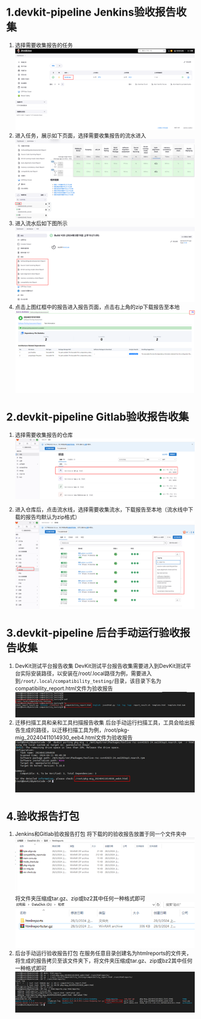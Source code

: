 # 1.devkit-pipeline Jenkins验收报告收集
1. 选择需要收集报告的任务
![](./Jenkins.assets/打包01.PNG)
2. 进入任务，展示如下页面，选择需要收集报告的流水进入
![](./Jenkins.assets/打包02.PNG)
3. 进入流水后如下图所示
![](./Jenkins.assets/打包112.PNG)
4. 点击上图红框中的报告进入报告页面，点击右上角的zip下载报告至本地
![](./Jenkins.assets/打包03.PNG)
# 2.devkit-pipeline Gitlab验收报告收集

1. 选择需要收集报告的仓库
![](./Jenkins.assets/打包04.PNG)

2. 进入仓库后，点击流水线，选择需要收集流水，下载报告至本地（流水线中下载的报告均默认为zip格式）
![](./Jenkins.assets/打包10.PNG)
# 3.devkit-pipeline 后台手动运行验收报告收集
1. DevKit测试平台报告收集
DevKit测试平台报告收集需要进入到DevKit测试平台实际安装路径，以安装在/root/.local路径为例，需要进入到`/root/.local/compatibility_testing/`目录，该目录下名为compatibility_report.html文件为验收报告
![](./Jenkins.assets/打包113.PNG)
2. 迁移扫描工具和亲和工具扫描报告收集
后台手动运行扫描工具，工具会给出报告生成的路径，以迁移扫描工具为例，/root/pkg-mig_20240411014930_eeb4.html文件为验收报告
![](./Jenkins.assets/打包116.PNG)
# 4.验收报告打包

1. Jenkins和Gitlab验收报告打包
将下载的的验收报告放置于同一个文件夹中
![](./Jenkins.assets/打包11.PNG)
将文件夹压缩成tar.gz、zip或bz2其中任何一种格式即可
![](./Jenkins.assets/打包13.PNG)
1. 后台手动运行验收报告打包
在服务任意目录创建名为htmlreports的文件夹，将生成的报告拷贝至该文件夹下，将文件夹压缩成tar.gz、zip或bz2其中任何一种格式即可
![](./Jenkins.assets/打包117.PNG)
